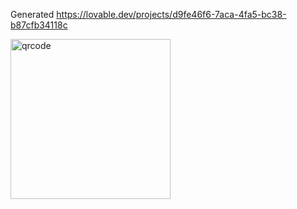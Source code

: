 Generated https://lovable.dev/projects/d9fe46f6-7aca-4fa5-bc38-b87cfb34118c

<img width="256" height="256" alt="qrcode" src="https://github.com/user-attachments/assets/e53bcec7-5d52-40de-b4ea-1602423a6ad5" />
